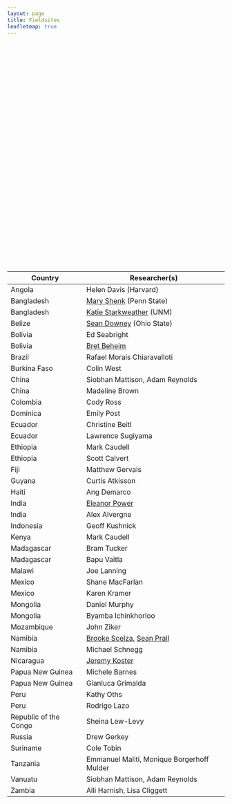 ```yaml
---
layout: page
title: Fieldsites
leafletmap: true
---
```


<div id="htmlwidget-83c14c56543d03fa1180" style="width:672px;height:480px;" class="leaflet html-widget"></div>
<script type="application/json" data-for="htmlwidget-83c14c56543d03fa1180">{"x":{"options":{"crs":{"crsClass":"L.CRS.EPSG3857","code":null,"proj4def":null,"projectedBounds":null,"options":{}}},"calls":[{"method":"addProviderTiles","args":["Stamen.Terrain",null,null,{"errorTileUrl":"","noWrap":false,"detectRetina":false}]},{"method":"addMarkers","args":[[-8.82,23.7,17.25,-19.06,-15.78,12.37,39.93,4.63,-4.25,15.3,-0.19,9.03,-17.71,6.79,18.54,28.6,-6.18,-1.29,-18.89,-13.97,19.43,47.93,-25.95,-22.56,12.15,-9.48,-12.07,55.75,5.85,-6.17,-17.74,-15.42],[13.24,90.39,-88.79,-65.26,-47.91,-1.53,116.4,-74.09,15.26,-61.39,-78.5,38.74,178.06,-58.16,-72.34,77.22,106.83,36.82,47.51,33.8,-99.14,106.91,32.57,17.09,-86.27,147.18,-77.05,37.62,-55.2,35.74,168.31,28.29],null,null,null,{"interactive":true,"draggable":false,"keyboard":true,"title":"","alt":"","zIndexOffset":0,"opacity":1,"riseOnHover":false,"riseOffset":250},["<i>Angola<\/i><br/><b>Helen Davis<\/b><br/>Harvard University","<i>Bangladesh<\/i><br/><b>Mary Shenk<\/b><br/>Pennsylvania State University<br/><b>Katie Starkweather<\/b><br/>University of New Mexico","<i>Belize<\/i><br/><b>Sean Downey<\/b><br/>Ohio State University","<i>Bolivia<\/i><br/><b>Ed Seabright<\/b><br/>University of New Mexico<br/><b>Bret Beheim<\/b><br/>Max Planck Institute for Evolutionary Anthropology","<i>Brazil<\/i><br/><b>Rafael Morais Chiaravalloti<\/b><br/>University College London","<i>Burkina Faso<\/i><br/><b>Colin West<\/b><br/>University of North Carolina","<i>China<\/i><br/><b>Siobhan Mattison<\/b><br/>University of New Mexico<br/><b>Madeline Brown<\/b><br/>University of Florida","<i>Colombia<\/i><br/><b>Cody Ross<\/b><br/>Max Planck Institute for Evolutionary Anthropology","<i>Congo<\/i><br/><b>Sheina Lew-Levy<\/b><br/>Simon Fraser University","<i>Dominica<\/i><br/><b>Emily Post<\/b><br/>University of Utah","<i>Ecuador<\/i><br/><b>Christine Beitl<\/b><br/>University of Maine<br/><b>Larry Sugiyama<\/b><br/>University of Oregon","<i>Ethiopia<\/i><br/><b>Mark Caudell<\/b><br/>Washington State University<br/><b>Scott Calvert<\/b><br/>Washington State University","<i>Fiji<\/i><br/><b>Matthew Gervais<\/b><br/>Simon Fraser University","<i>Guyana<\/i><br/><b>Curtis Atkisson<\/b><br/>UC Davis","<i>Haiti<\/i><br/><b>Ang Demarco<\/b><br/>University of Utah","<i>India<\/i><br/><b>Elly Power<\/b><br/>London School of Economics and Political Science<br/><b>Alex Alvergne<\/b><br/>University of Oxford","<i>Indonesia<\/i><br/><b>Geoff Kushnick<\/b><br/>Australian National University","<i>Kenya<\/i><br/><b>Mark Caudell<\/b><br/>Washington State University","<i>Madagascar<\/i><br/><b>Bram Tucker<\/b><br/>University of Georgia<br/><b>Bapu Vaitla<\/b><br/>Harvard","<i>Malawi<\/i><br/><b>Joe Lanning<\/b><br/>School for International Training","<i>Mexico<\/i><br/><b>Shane MacFarlan<\/b><br/>University of Utah<br/><b>Karen Kramer<\/b><br/>University of Utah","<i>Mongolia<\/i><br/><b>Daniel Murphy<\/b><br/>University of Cincinnati<br/><b>Byamba Ichinkhorloo<\/b><br/>National University of Mongolia","<i>Mozambique<\/i><br/><b>John Ziker<\/b><br/>Boise State University","<i>Namibia<\/i><br/><b>Brooke Scelza<\/b><br/>UCLA<br/><b>Michael Schnegg<\/b><br/>University of Hamburg","<i>Nicaragua<\/i><br/><b>Jeremy Koster<\/b><br/>University of Cincinnati","<i>Papua New Guinea<\/i><br/><b>Michele Barnes<\/b><br/>James Cook University<br/><b>Gianluca Grimalda<\/b><br/>Kiel Institute for the World Economy","<i>Peru<\/i><br/><b>Kathy Oths<\/b><br/>University of Alabama<br/><b>Rodrigo Lazo<\/b><br/>UMass Amherst","<i>Russia<\/i><br/><b>Drew Gerkey<\/b><br/>Oregon State University","<i>Suriname<\/i><br/><b>Cole Tobin<\/b><br/>University of Missouri","<i>Tanzania<\/i><br/><b>Emmanuel Maliti<\/b><br/>University of Dar es Salaam","<i>Vanuatu<\/i><br/><b>Siobhan Mattison<\/b><br/>University of New Mexico","<i>Zambia<\/i><br/><b>Lisa Cliggett<\/b><br/>University of Kentucky"],null,null,null,null,{"interactive":false,"permanent":false,"direction":"auto","opacity":1,"offset":[0,0],"textsize":"10px","textOnly":false,"className":"","sticky":true},null]}],"limits":{"lat":[-25.95,55.75],"lng":[-99.14,178.06]}},"evals":[],"jsHooks":[]}</script>

<br/>
<br/>

Country | Researcher(s)
 --- |---
Angola | Helen Davis (Harvard)
Bangladesh | [Mary Shenk](https://shenk.la.psu.edu/) (Penn State)
Bangladesh | [Katie Starkweather](https://kathrinestarkweather.com/) (UNM)
Belize | [Sean Downey](https://anthropology.osu.edu/people/downey.205) (Ohio State)
Bolivia	|	Ed Seabright
Bolivia | [Bret Beheim](https://www.babeheim.com/)
Brazil |	Rafael Morais Chiaravalloti
Burkina Faso | Colin West
China	|	Siobhan Mattison, Adam Reynolds
China	|	Madeline Brown
Colombia	|	Cody Ross
Dominica	|	Emily Post
Ecuador	|	Christine Beitl
Ecuador	|	Lawrence Sugiyama
Ethiopia	|	Mark Caudell
Ethiopia	|	Scott Calvert
Fiji	|	Matthew Gervais
Guyana	|	Curtis Atkisson
Haiti	|	Ang Demarco
India | [Eleanor Power](https://eapower.github.io/)
India	|	Alex Alvergne
Indonesia	|	Geoff Kushnick
Kenya	|	Mark Caudell
Madagascar	|	Bram Tucker
Madagascar	|	Bapu Vaitla
Malawi	|	Joe Lanning
Mexico	|	Shane MacFarlan
Mexico	|	Karen Kramer
Mongolia	|	Daniel Murphy
Mongolia	|	Byamba Ichinkhorloo
Mozambique	|	John Ziker
Namibia | [Brooke Scelza](http://bscelza.weebly.com/), [Sean Prall](https://sprall.github.io/)
Namibia	|	Michael Schnegg
Nicaragua	|	[Jeremy Koster](https://www.eva.mpg.de/ecology/fieldwork/mayangna-and-miskito.html)
Papua New Guinea	|	Michele Barnes
Papua New Guinea	|	Gianluca Grimalda
Peru	|	Kathy Oths
Peru	|	Rodrigo Lazo
Republic of the Congo	|	Sheina Lew-Levy
Russia	|	Drew Gerkey
Suriname	|	Cole Tobin
Tanzania	|	Emmanuel Maliti, Monique Borgerhoff Mulder
Vanuatu	|	Siobhan Mattison, Adam Reynolds
Zambia	|	Alli Harnish, Lisa Cliggett
